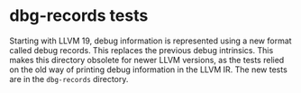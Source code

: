 # dbg-records tests

Starting with LLVM 19, debug information is represented using a new format
called debug records. This replaces the previous debug intrinsics. This makes
this directory obsolete for newer LLVM versions, as the tests relied on the old
way of printing debug information in the LLVM IR. The new tests are in the
`dbg-records` directory.
